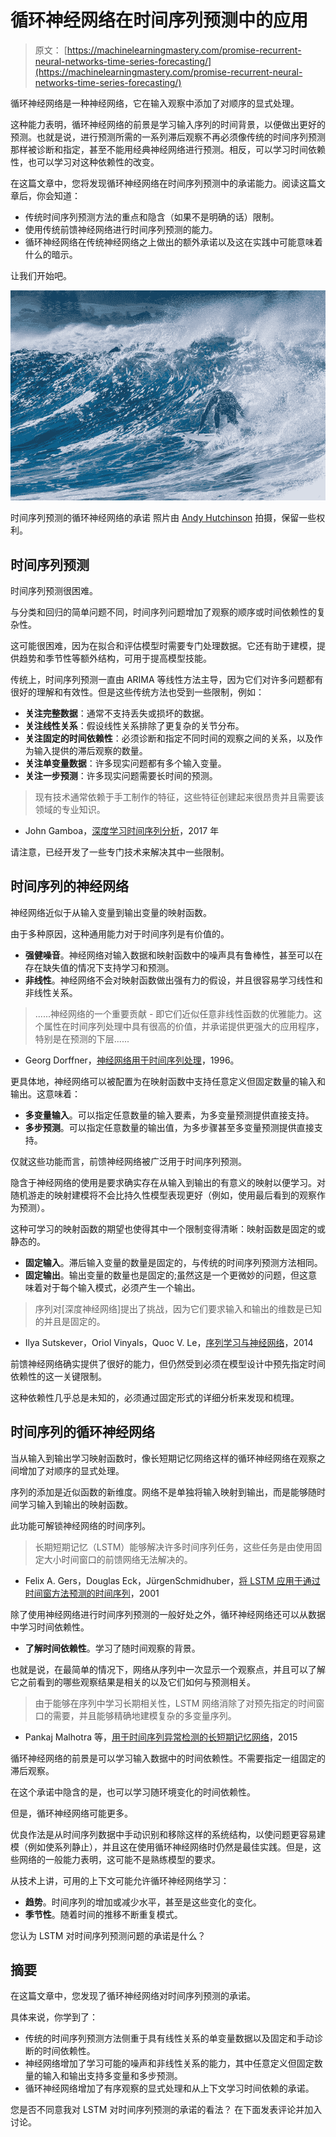 # 循环神经网络在时间序列预测中的应用

> 原文： [https://machinelearningmastery.com/promise-recurrent-neural-networks-time-series-forecasting/](https://machinelearningmastery.com/promise-recurrent-neural-networks-time-series-forecasting/)

循环神经网络是一种神经网络，它在输入观察中添加了对顺序的显式处理。

这种能力表明，循环神经网络的前景是学习输入序列的时间背景，以便做出更好的预测。也就是说，进行预测所需的一系列滞后观察不再必须像传统的时间序列预测那样被诊断和指定，甚至不能用经典神经网络进行预测。相反，可以学习时间依赖性，也可以学习对这种依赖性的改变。

在这篇文章中，您将发现循环神经网络在时间序列预测中的承诺能力。阅读这篇文章后，你会知道：

*   传统时间序列预测方法的重点和隐含（如果不是明确的话）限制。
*   使用传统前馈神经网络进行时间序列预测的能力。
*   循环神经网络在传统神经网络之上做出的额外承诺以及这在实践中可能意味着什么的暗示。

让我们开始吧。

![The Promise of Recurrent Neural Networks for Time Series Forecasting](img/8a698688e3da2d77f731be3cc3c494de.jpg)

时间序列预测的循环神经网络的承诺
照片由 [Andy Hutchinson](https://www.flickr.com/photos/repomonkey/13909187181/) 拍摄，保留一些权利。

## 时间序列预测

时间序列预测很困难。

与分类和回归的简单问题不同，时间序列问题增加了观察的顺序或时间依赖性的复杂性。

这可能很困难，因为在拟合和评估模型时需要专门处理数据。它还有助于建模，提供趋势和季节性等额外结构，可用于提高模型技能。

传统上，时间序列预测一直由 ARIMA 等线性方法主导，因为它们对许多问题都有很好的理解和有效性。但是这些传统方法也受到一些限制，例如：

*   **关注完整数据**：通常不支持丢失或损坏的数据。
*   **关注线性关系**：假设线性关系排除了更复杂的关节分布。
*   **关注固定的时间依赖性**：必须诊断和指定不同时间的观察之间的关系，以及作为输入提供的滞后观察的数量。
*   **关注单变量数据**：许多现实问题都有多个输入变量。
*   **关注一步预测**：许多现实问题需要长时间的预测。

> 现有技术通常依赖于手工制作的特征，这些特征创建起来很昂贵并且需要该领域的专业知识。

- John Gamboa，[深度学习时间序列分析](https://arxiv.org/abs/1701.01887)，2017 年

请注意，已经开发了一些专门技术来解决其中一些限制。

## 时间序列的神经网络

神经网络近似于从输入变量到输出变量的映射函数。

由于多种原因，这种通用能力对于时间序列是有价值的。

*   **强健噪音**。神经网络对输入数据和映射函数中的噪声具有鲁棒性，甚至可以在存在缺失值的情况下支持学习和预测。
*   **非线性**。神经网络不会对映射函数做出强有力的假设，并且很容易学习线性和非线性关系。

> ......神经网络的一个重要贡献 - 即它们近似任意非线性函数的优雅能力。这个属性在时间序列处理中具有很高的价值，并承诺提供更强大的应用程序，特别是在预测的下层......

- Georg Dorffner，[神经网络用于时间序列处理](http://citeseerx.ist.psu.edu/viewdoc/summary?doi=10.1.1.45.5697)，1996。

更具体地，神经网络可以被配置为在映射函数中支持任意定义但固定数量的输入和输出。这意味着：

*   **多变量输入**。可以指定任意数量的输入要素，为多变量预测提供直接支持。
*   **多步预测**。可以指定任意数量的输出值，为多步骤甚至多变量预测提供直接支持。

仅就这些功能而言，前馈神经网络被广泛用于时间序列预测。

隐含于神经网络的使用是要求确实存在从输入到输出的有意义的映射以便学习。对随机游走的映射建模将不会比持久性模型表现更好（例如，使用最后看到的观察作为预测）。

这种可学习的映射函数的期望也使得其中一个限制变得清晰：映射函数是固定的或静态的。

*   **固定输入**。滞后输入变量的数量是固定的，与传统的时间序列预测方法相同。
*   **固定输出**。输出变量的数量也是固定的;虽然这是一个更微妙的问题，但这意味着对于每个输入模式，必须产生一个输出。

> 序列对[深度神经网络]提出了挑战，因为它们要求输入和输出的维数是已知的并且是固定的。

- Ilya Sutskever，Oriol Vinyals，Quoc V. Le，[序列学习与神经网络](https://arxiv.org/abs/1409.3215)，2014

前馈神经网络确实提供了很好的能力，但仍然受到必须在模型设计中预先指定时间依赖性的这一关键限制。

这种依赖性几乎总是未知的，必须通过固定形式的详细分析来发现和梳理。

## 时间序列的循环神经网络

当从输入到输出学习映射函数时，像长短期记忆网络这样的循环神经网络在观察之间增加了对顺序的显式处理。

序列的添加是近似函数的新维度。网络不是单独将输入映射到输出，而是能够随时间学习输入到输出的映射函数。

此功能可解锁神经网络的时间序列。

> 长期短期记忆（LSTM）能够解决许多时间序列任务，这些任务是由使用固定大小时间窗口的前馈网络无法解决的。

- Felix A. Gers，Douglas Eck，JürgenSchmidhuber，[将 LSTM 应用于通过时间窗方法预测的时间序列](https://link.springer.com/chapter/10.1007/3-540-44668-0_93)，2001

除了使用神经网络进行时间序列预测的一般好处之外，循环神经网络还可以从数据中学习时间依赖性。

*   **了解时间依赖性**。学习了随时间观察的背景。

也就是说，在最简单的情况下，网络从序列中一次显示一个观察点，并且可以了解它之前看到的哪些观察结果是相关的以及它们如何与预测相关。

> 由于能够在序列中学习长期相关性，LSTM 网络消除了对预先指定的时间窗口的需要，并且能够精确地建模复杂的多变量序列。

- Pankaj Malhotra 等，[用于时间序列异常检测的长短期记忆网络](https://www.elen.ucl.ac.be/Proceedings/esann/esannpdf/es2015-56.pdf)，2015

循环神经网络的前景是可以学习输入数据中的时间依赖性。不需要指定一组固定的滞后观察。

在这个承诺中隐含的是，也可以学习随环境变化的时间依赖性。

但是，循环神经网络可能更多。

优良作法是从时间序列数据中手动识别和移除这样的系统结构，以使问题更容易建模（例如使系列静止），并且这在使用循环神经网络时仍然是最佳实践。但是，这些网络的一般能力表明，这可能不是熟练模型的要求。

从技术上讲，可用的上下文可能允许循环神经网络学习：

*   **趋势**。时间序列的增加或减少水平，甚至是这些变化的变化。
*   **季节性**。随着时间的推移不断重复模式。

您认为 LSTM 对时间序列预测问题的承诺是什么？

## 摘要

在这篇文章中，您发现了循环神经网络对时间序列预测的承诺。

具体来说，你学到了：

*   传统的时间序列预测方法侧重于具有线性关系的单变量数据以及固定和手动诊断的时间依赖性。
*   神经网络增加了学习可能的噪声和非线性关系的能力，其中任意定义但固定数量的输入和输出支持多变量和多步预测。
*   循环神经网络增加了有序观察的显式处理和从上下文学习时间依赖的承诺。

您是否不同意我对 LSTM 对时间序列预测的承诺的看法？
在下面发表评论并加入讨论。